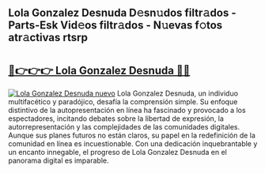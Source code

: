 ## Lola Gonzalez Desnuda D𝚎sn𝚞dos filtr𝚊dos - Parts-Esk Vid𝚎os filtr𝚊dos - N𝚞evas f𝚘tos atr𝚊ctivas rtsrp

# <h2><a href="http://mb6eap.tromn.icu/?c=Lola+Gonzalez+Desnuda">🔗👉👉👉 Lola Gonzalez Desnuda 🔗🔗</a></h2>

[![Lola Gonzalez Desnuda nuevo](https://i.imgur.com/pEAQMta.gif)](http://mb6eap.tromn.icu/?c=Lola+Gonzalez+Desnuda)
Lola Gonzalez Desnuda, un individuo multifacético y paradójico, desafía la comprensión simple. Su enfoque distintivo de la autopresentación en línea ha fascinado y provocado a los espectadores, incitando debates sobre la libertad de expresión, la autorrepresentación y las complejidades de las comunidades digitales. Aunque sus planes futuros no están claros, su papel en la redefinición de la comunidad en línea es incuestionable. Con una dedicación inquebrantable y un encanto innegable, el progreso de Lola Gonzalez Desnuda en el panorama digital es imparable.
